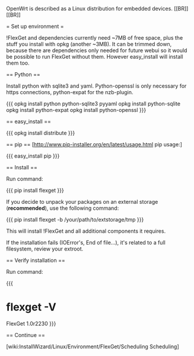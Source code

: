 OpenWrt is described as a Linux distribution for embedded devices.
[[BR]]
[[BR]]

= Set up environment =

!FlexGet and dependencies currently need ~7MB of free space, plus the stuff you install with opkg (another ~3MB). It can be trimmed down, because there are dependencies only needed for future webui so it would be possible to run FlexGet without them. However easy_install will install them too.

== Python ==

Install python with sqlite3 and yaml. Python-openssl is only necessary for https connections, python-expat for the nzb-plugin.

{{{
opkg install python python-sqlite3 pyyaml
opkg install python-sqlite
opkg install python-expat
opkg install python-openssl
}}}


== easy_install ==

{{{
opkg install distribute
}}}

== pip ==
[http://www.pip-installer.org/en/latest/usage.html pip usage:]

{{{
easy_install pip
}}}


== Install ==

Run command:

{{{
pip install flexget
}}}

If you decide to unpack your packages on an external storage (**recommended**), use the following command:

{{{
pip install flexget -b /your/path/to/extstorage/tmp
}}}


This will install !FlexGet and all additional components it requires.

If the installation fails (IOError's, End of file...), it's related to a full filesystem, review your extroot.
 
== Verify installation ==

Run command:

{{{
# flexget -V
FlexGet 1.0r2230
}}}

== Continue ==

[wiki:InstallWizard/Linux/Environment/FlexGet/Scheduling Scheduling]

